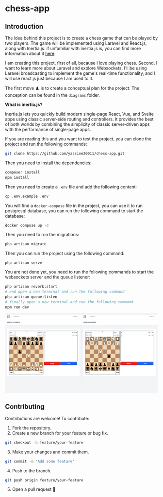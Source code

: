 # chess-app

## Introduction

The idea behind this project is to create a chess game that can be played by two players. The game will be implemented using Laravel and React.js, along with Inertia.js. if unfamiliar with inertia.js is, you can find more information about it [here](https://inertiajs.com/who-is-it-for).

I am creating this project, first of all, because I love playing chess. Second, I want to learn more about Laravel and explore Websockets. I'll be using Laravel broadcasting to implement the game's real-time functionality, and I will use react.js just because I am used to it.

The first move ♟️ is to create a conceptual plan for the project. The conception can be found in the `diagrams` folder.

**What is inertia.js?**

Inertia.js lets you quickly build modern single-page React, Vue, and Svelte apps using classic server-side routing and controllers. It provides the best of both worlds by combining the simplicity of classic server-driven apps with the performance of single-page apps.

If you are reading this and you want to test the project, you can clone the project and run the following commands:

```bash
git clone https://github.com/yassine20011/chess-app.git
```

Then you need to install the dependencies:

```bash
composer install
npm install
```

Then you need to create a `.env` file and add the following content:

```bash
cp .env.example .env
```

You will find a `docker-compose` file in the project, you can use it to run postgresql database, you can run the following command to start the database:

```bash
docker compose up -d
```

Then you need to run the migrations:

```bash
php artisan migrate
```

Then you can run the project using the following command:

```
php artisan serve
```

You are not done yet, you need to run the following commands to start the websockets server and the queue listener:

```bash
php artisan reverb:start
# and open a new terminal and run the following command
php artisan queue:listen
# finally open a new terminal and run the following command
npm run dev
```

![alt text](image.png)


## Contributing

Contributions are welcome! To contribute:

1. Fork the repository.
2. Create a new branch for your feature or bug fix.

```bash
git checkout -b feature/your-feature
```

3. Make your changes and commit them.

```bash
git commit -m 'Add some feature'
```

4. Push to the branch.

```bash
git push origin feature/your-feature
```

5. Open a pull request 🎉
